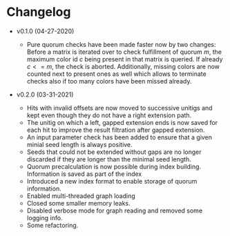 # Changelog

* v0.1.0 (04-27-2020)
  - Pure quorum checks have been made faster now by two changes: Before a matrix
    is iterated over to check fulfillment of quorum $`m`$, the maximum color id 
    $`c`$ being present in that matrix is queried. If already $`c <= m`$, 
    the check is aborted. 
    Additionally, missing colors are now counted next to present ones as well 
    which allows to terminate checks also if too many colors have been missed 
    already.

* v0.2.0 (03-31-2021)
  - Hits with invalid offsets are now moved to successive unitigs and kept even 
    though they do not have a right extension path.
  - The unitig on which a left, gapped extension ends is now saved for each hit 
    to improve the result filtration after gapped extension.
  - An input parameter check has been added to ensure that a given minial seed 
    length is always positive.
  - Seeds that could not be extended without gaps are no longer discarded if 
    they are longer than the minimal seed length.
  - Quorum precalculation is now possible during index building. Information is
    saved as part of the index
  - Introduced a new index format to enable storage of quorum information.
  - Enabled multi-threaded graph loading
  - Closed some smaller memory leaks.
  - Disabled verbose mode for graph reading and removed some logging info.
  - Some refactoring.
